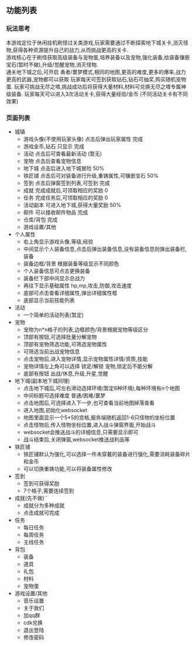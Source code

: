 ## 功能列表

### 玩法思考
本游戏定位于休闲挂机刷怪过关类游戏,玩家需要通过不断探索地下城关卡,消灭怪物,获得各种资源提升自己的战力,从而挑战更高的关卡.  
游戏核心在于刷怪获取高级装备与宠物蛋,培养装备以及宠物,强化装备,给装备镶嵌宝石(暂时不做),升级/觉醒宠物,消灭怪物.  
通关地下城之后,可开启 勇者/噩梦模式,相同的地图,更高的难度,更多的爆率,战力更高的武器,宠物都可以获取
玩家每天可签到获取钻石,钻石可抽奖,购买随机宠物蛋.
玩家可挑战无尽之塔,挑战成功后将获得大量材料,材料可兑换无尽之塔专属神级装备.
玩家每天可以进入3次活动关卡,获得大量经验/金币 (不同活动关卡有不同效果)


### 页面列表
- 城镇
    - 游戏头像(不使用玩家头像) 点击后弹出玩家属性 完成
    - 游戏金币,钻石 只显示  完成
    - 活动 点击后可查看最新活动 (暂无)
    - 宠物 点击后查看宠物信息 
    - 地下城 点击后进入地下城冒险 50% 
    - 铁匠铺 点击后可对装备进行升级,重铸属性,可镶嵌宝石  50%
    - 签到 点击后弹窗签到列表,可签到  完成
    - 成就 完成成就后,可领取相应的奖励  0
    - 任务 完成任务后,可领取相应的奖励  0
    - 活动副本 可进入地下城,获得大量奖励  50%
    - 邮件 可以接收邮件物品  完成
    - 仓库/背包  完成 
    - 游戏设置/其他  
- 个人属性
    - 右上角显示游戏头像,等级,经验
    - 中间显示个人装备信息,点击后弹出装备信息,没有装备信息则弹出装备栏,装备
    - 装备边框/背景 根据装备等级显示不同颜色
    - 个人装备信息可点击更换装备
    - 装备栏下部中间显示总战力
    - 再往下显示基础属性 hp,mp,攻击,防御,攻击速度
    - 底部可点击查看详细属性,弹出详细属性框
    - 底部显示当前技能列表
- 活动
    - 一个简单的活动列表(暂定)
- 宠物
    - 宠物为n*n格子的列表,边框颜色/背景根据宠物等级区分
    - 顶部有按钮,可选择批量分解宠物
    - 顶部有宠物筛选功能,可筛选宠物属性
    - 可筛选当前出战宠物信息
    - 点击宠物后,进入宠物详情,显示宠物属性详情/资质,技能
    - 宠物详情左上角可以选择 锁定/解锁 宠物,锁定后不能分解
    - 底部有按钮 出战/休息,升级,升星,觉醒
- 地下城(副本地下城同理)
    - 点击地下城后,可左右滑动选择环境(暂定6种环境),每种环境有n个地图
    - 中间标题可选择难度 普通/困难/噩梦
    - 点击地图后,可选择进入下一步,也可查看当前地图掉落查看
    - 进入地图,初始化websocket
    - 地图里面显示一个5*5的宫格,服务端随机返回1-6只怪物的坐标位置
    - 点击怪物后,传入怪物坐标位置,进入战斗弹窗界面,开始战斗
    - websocket会推送战斗的详细信息,只需要显示即可
    - 战斗结束后,关闭弹窗,websocket推送战利品等
- 铁匠铺
    - 铁匠铺默认为强化,可以选择一件未穿戴的装备进行强化,需要消耗装备碎片和金币
    - 可以切换重铸功能,可以将装备属性修改
- 签到 
    - 签到可获得奖励
    - 7个格子,需要连续签到
- 成就(先不做)``
    - 成就分为多种成就
    - 点击成就可完成
- 任务
    - 每日任务
    - 每周任务
    - 主线任务
- 背包
    - 装备
    - 道具
    - 礼包
    - 材料
    - 宠物蛋
- 游戏设置/其他
    - 音乐设置
    - 关于我们
    - 加qq群
    - cdk兑换
    - 退出登陆
    - 修改密码
